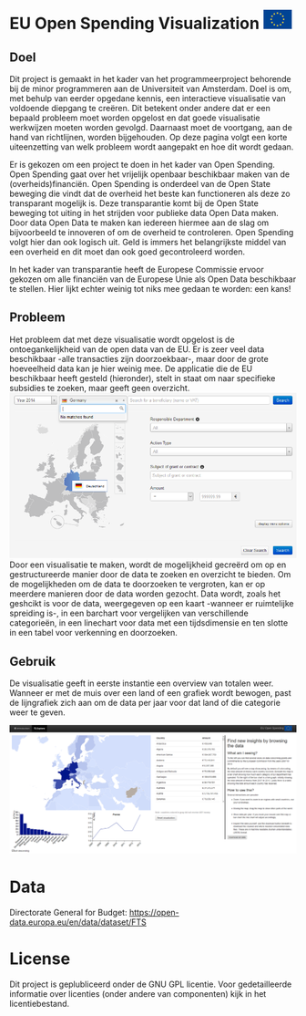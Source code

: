 # EU Open Spending Visualization ![Flag](/doc/euflag.gif)

## Doel
Dit project is gemaakt in het kader van het programmeerproject behorende bij de minor programmeren aan de Universiteit van Amsterdam. Doel is om, met behulp van eerder opgedane kennis, een interactieve visualisatie van voldoende diepgang te creëren. Dit betekent onder andere dat er een bepaald probleem moet worden opgelost en dat goede visualisatie werkwijzen moeten worden gevolgd. Daarnaast moet de voortgang, aan de hand van richtlijnen, worden bijgehouden. Op deze pagina volgt een korte uiteenzetting van welk probleem wordt aangepakt en hoe dit wordt gedaan.

Er is gekozen om een project te doen in het kader van Open Spending. Open Spending gaat over het vrijelijk openbaar beschikbaar maken van de (overheids)financiën. Open Spending is onderdeel van de Open State beweging die vindt dat de overheid het beste kan functioneren als deze zo transparant mogelijk is. Deze transparantie komt bij de Open State beweging tot uiting in het strijden voor publieke data Open Data maken. Door data Open Data te maken kan iedereen hiermee aan de slag om bijvoorbeeld te innoveren of om de overheid te controleren. Open Spending volgt hier dan ook logisch uit. Geld is immers het belangrijkste middel van een overheid en dit moet dan ook goed gecontroleerd worden.

In het kader van transparantie heeft de Europese Commissie ervoor gekozen om alle financiën van de Europese Unie als Open Data beschikbaar te stellen. Hier lijkt echter weinig tot niks mee gedaan te worden: een kans!

## Probleem

Het probleem dat met deze visualisatie wordt opgelost is de ontoegankelijkheid van de open data van de EU. Er is zeer veel data beschikbaar -alle transacties zijn doorzoekbaar-, maar door de grote hoeveelheid data kan je hier weinig mee. De applicatie die de EU beschikbaar heeft gesteld (hieronder), stelt in staat om naar specifieke subsidies te zoeken, maar geeft geen overzicht.
![FTS](/doc/FTS.png)
Door een visualisatie te maken, wordt de mogelijkheid gecreërd om op en gestructureerde manier door de data te zoeken en overzicht te bieden. Om de mogelijkheden om de data te doorzoeken te vergroten, kan er op meerdere manieren door de data worden gezocht. Data wordt, zoals het geshcikt is voor de data, weergegeven op een kaart -wanneer er ruimtelijke spreiding is-, in een barchart voor vergelijken van verschillende categorieën, in een linechart voor data met een tijdsdimensie en ten slotte in een tabel voor verkenning en doorzoeken.

## Gebruik
De visualisatie geeft in eerste instantie een overview van totalen weer. Wanneer er met de muis over een land of een grafiek wordt bewogen, past de lijngrafiek zich aan om de data per jaar voor dat land of die categorie weer te geven.

![Screenshot](/doc/screenshot.png)

# Data
Directorate General for Budget: https://open-data.europa.eu/en/data/dataset/FTS

# License
Dit project is geplubliceerd onder de GNU GPL licentie. Voor gedetailleerde informatie over licenties (onder andere van componenten) kijk in het licentiebestand.
